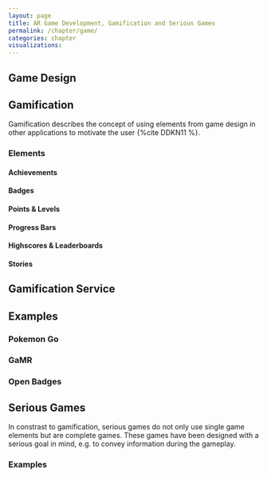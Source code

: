 ```yaml
---
layout: page
title: AR Game Development, Gamification and Serious Games
permalink: /chapter/game/
categories: chapter
visualizations:
---
```


## Game Design

## Gamification

Gamification describes the concept of using elements from game design in other applications to motivate the user {%cite DDKN11 %}.

### Elements

#### Achievements

#### Badges

#### Points & Levels

#### Progress Bars

#### Highscores & Leaderboards

#### Stories

## Gamification Service

## Examples

### Pokemon Go

### GaMR

### Open Badges

## Serious Games

In constrast to gamification, serious games do not only use single game elements but are complete games.
These games have been designed with a serious goal in mind, e.g. to convey information during the gameplay.

### Examples